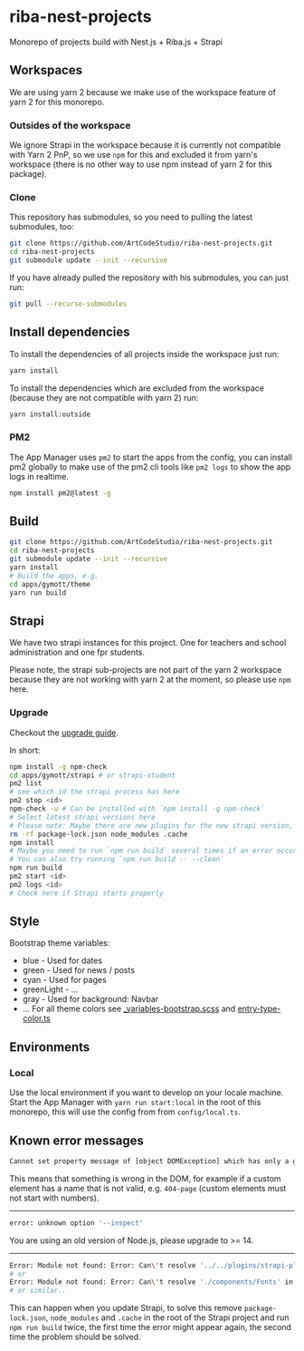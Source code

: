 # riba-nest-projects

Monorepo of projects build with Nest.js + Riba.js + Strapi

## Workspaces

We are using yarn 2 because we make use of the workspace feature of yarn 2 for this monorepo.

### Outsides of the workspace

We ignore Strapi in the workspace because it is currently not compatible with Yarn 2 PnP, so we use `npm` for this and excluded it from yarn's workspace (there is no other way to use npm instead of yarn 2 for this package).

### Clone

This repository has submodules, so you need to pulling the latest submodules, too:

```sh
git clone https://github.com/ArtCodeStudio/riba-nest-projects.git
cd riba-nest-projects
git submodule update --init --recursive
```

If you have already pulled the repository with his submodules, you can just run:

```sh
git pull --recurse-submodules
```

## Install dependencies

To install the dependencies of all projects inside the workspace just run:

```sh
yarn install
```

To install the dependencies which are excluded from the workspace (because they are not compatible with yarn 2) run:

```sh
yarn install:outside
```

### PM2

The App Manager uses `pm2` to start the apps from the config, you can install pm2 globally to make use of the pm2 cli tools like `pm2 logs` to show the app logs in realtime.

```sh
npm install pm2@latest -g
```

## Build

```sh
git clone https://github.com/ArtCodeStudio/riba-nest-projects.git
cd riba-nest-projects
git submodule update --init --recursive
yarn install
# Build the apps, e.g.
cd apps/gymott/theme
yarn run build
```

## Strapi

We have two strapi instances for this project. One for teachers and school administration and one fpr students.

Please note, the strapi sub-projects are not part of the yarn 2 workspace because they are not working with yarn 2 at the moment, so please use `npm` here.

### Upgrade

Checkout the [upgrade guide](https://strapi.io/documentation/developer-docs/latest/update-migration-guides/update-version.html).

In short:

```sh
npm install -g npm-check
cd apps/gymott/strapi # or strapi-student
pm2 list
# see which id the strapi process has here
pm2 stop <id>
npm-check -u # Can be installed with `npm install -g npm-check`
# Select latest strapi versions here
# Please note: Maybe there are new plugins for the new strapi version, check the source for new plugins and install theme
rm -rf package-lock.json node_modules .cache
npm install
# Maybe you need to run `npm run build` several times if an error occurs.
# You can also try running `npm run build -- --clean`
npm run build
pm2 start <id>
pm2 logs <id>
# Check here if Strapi starts properly
```

## Style

Bootstrap theme variables:

* blue - Used for dates
* green - Used for news / posts
* cyan - Used for pages
* greenLight - ...
* gray - Used for background: Navbar
* ... For all theme colors see [_variables-bootstrap.scss](apps/gymott/theme/styles/_variables-bootstrap.scss) and [entry-type-color.ts](apps/gymott/theme/scripts/common/formatters/entry-type-color.ts)

## Environments

### Local

Use the local environment if you want to develop on your locale machine. Start the App Manager with `yarn run start:local` in the root of this monorepo, this will use the config from from `config/local.ts`.

## Known error messages

```sh
Cannot set property message of [object DOMException] which has only a getter
```

This means that something is wrong in the DOM, for example if a custom element has a name that is not valid, e.g. `404-page` (custom elements must not start with numbers).

--------

```sh
error: unknown option '--inspect'
```

You are using an old version of Node.js, please upgrade to >= 14.

--------

```sh
Error: Module not found: Error: Can\'t resolve '../../plugins/strapi-plugin-content-type-builder/admin/src' in '/home/node/riba-nest-projects/apps/gymott/strapi/.cache/admin/src'
# or
Error: Module not found: Error: Can\'t resolve './components/Fonts' in '/home/node/riba-nest-projects/apps/gymott/strapi/.cache/admin/src'
# or similar..
```

This can happen when you update Strapi, to solve this remove `package-lock.json`, `node_modules` and `.cache` in the root of the Strapi project and run `npm run build` twice, the first time the error might appear again, the second time the problem should be solved.
